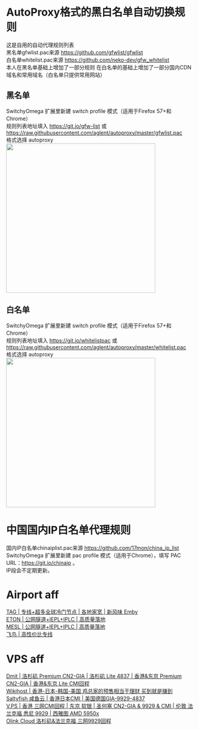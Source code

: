 # AutoProxy格式的黑白名单自动切换规则
这是自用的自动代理规则列表
<br>黑名单gfwlist.pac来源  https://github.com/gfwlist/gfwlist
<br>白名单whitelist.pac来源 https://github.com/neko-dev/gfw_whitelist
<br>本人在黑名单基础上增加了一部分规则 在白名单的基础上增加了一部分国内CDN域名和常用域名（白名单只提供常用网站）
<br>
## 黑名单
SwitchyOmega 扩展里新建 switch profile 模式（适用于Firefox 57+和Chrome）
<br>规则列表地址填入 https://git.io/gfw-list 或 https://raw.githubusercontent.com/aglent/autoproxy/master/gfwlist.pac
<br>格式选择 autoproxy
<br>
<img src="https://github.com/aglent/autoproxy/blob/master/image/gfwlist.png" width="400" height="400">
<br>
## 白名单
SwitchyOmega 扩展里新建 switch profile 模式（适用于Firefox 57+和Chrome）
<br>规则列表地址填入 https://git.io/whitelistpac 或 https://raw.githubusercontent.com/aglent/autoproxy/master/whitelist.pac
<br>格式选择 autoproxy
<br>
<img src="https://github.com/aglent/autoproxy/blob/master/image/whitelist.png" width="400" height="400">
<br>

# 中国国内IP白名单代理规则
国内IP白名单chinaiplist.pac来源  https://github.com/17mon/china_ip_list
<br>SwitchyOmega 扩展里新建 pac profile 模式（适用于Chrome），填写 PAC URL：https://git.io/chinaip 。
<br>IP段会不定期更新。
<br>
# Airport aff
[TAG | 专线+超多全球冷门节点 | 各地家宽 | 新风味 Emby](https://tagss.pro#/register?invite=SOJel0IY)
<br>
[ETON | 公网隧道+IEPL+IPLC | 高质量落地](https://www.eton.club/#/register?code=y87BAhMs)
<br>
[MESL | 公网隧道+IEPL+IPLC | 高质量落地](https://in.mesl.cloud/#/register?code=htxF4eoD)
<br>
[飞鸟 | 高性价比专线](https://www.fyb-aff.com/auth/register?code=eAy2)
<br>
# VPS aff
[Dmit | 洛杉矶 Premium CN2-GIA | 洛杉矶 Lite 4837 | 香港&东京 Premium CN2-GIA | 香港&东京 Lite CMI回程](https://www.dmit.io/aff.php?aff=3539)
<br>
[Wikihost | 香港-日本-韩国-美国 鸡总家的预售相当于理财 买到就是赚到](https://idc.wiki/lndex.php?productid=2755)
<br>
[Saltyfish 咸鱼云 | 香港日本CMI | 美国德国GIA-9929-4837](https://portal.saltyfish.io/aff.php?aff=324)
<br>
[V.PS | 香港 三网CMI回程 | 东京 软银 | 圣何塞 CN2-GIA & 9929 & CMI | 伦敦 法兰克福 悉尼 9929 | 西雅图 AMD 5950x](https://vps.hosting/?affid=484)
<br>
[Olink Cloud 洛杉矶&法兰克福 三网9929回程](https://www.olink.cloud/clients/aff.php?aff=308)
